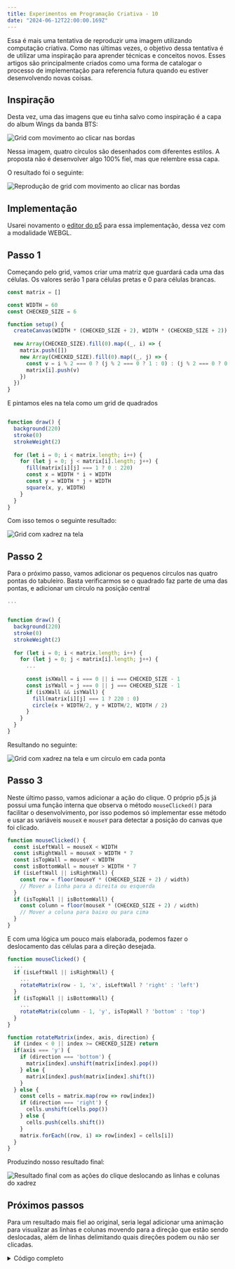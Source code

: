 ```yaml
---
title: Experimentos em Programação Criativa - 10
date: "2024-06-12T22:00:00.169Z"
---
```


Essa é mais uma tentativa de reproduzir uma imagem utilizando computação criativa. Como nas últimas vezes, o objetivo dessa tentativa é de utilizar uma inspiração para aprender técnicas e conceitos novos. Esses artigos são principalmente criados como uma forma de catalogar o processo de implementação para referencia futura quando eu estiver desenvolvendo novas coisas.

## Inspiração

Desta vez, uma das imagens que eu tinha salvo como inspiração é a capa do album Wings da banda BTS:

![Grid com movimento ao clicar nas bordas](/images/creative-coding/part-10/cc-1.gif)

Nessa imagem, quatro círculos são desenhados com diferentes estilos. A proposta não é desenvolver algo 100% fiel, mas que relembre essa capa.

O resultado foi o seguinte:

![Reprodução de grid com movimento ao clicar nas bordas](/images/creative-coding/part-10/cc-2.gif)

## Implementação

Usarei novamento o [editor do p5](https://editor.p5js.org) para essa implementação, dessa vez com a modalidade WEBGL.

## Passo 1

Começando pelo grid, vamos criar uma matriz que guardará cada uma das células. Os valores serão 1 para células pretas e 0 para células brancas.

```js
const matrix = []

const WIDTH = 60
const CHECKED_SIZE = 6

function setup() {
  createCanvas(WIDTH * (CHECKED_SIZE + 2), WIDTH * (CHECKED_SIZE + 2))
  
  new Array(CHECKED_SIZE).fill(0).map((_, i) => {
    matrix.push([])
    new Array(CHECKED_SIZE).fill(0).map((_, j) => {
      const v = i % 2 === 0 ? (j % 2 === 0 ? 1 : 0) : (j % 2 === 0 ? 0 : 1)
      matrix[i].push(v)
    })
  })
}
```

E pintamos eles na tela como um grid de quadrados

```js

function draw() {
  background(220)
  stroke(0)
  strokeWeight(2)
  
  for (let i = 0; i < matrix.length; i++) {
    for (let j = 0; j < matrix[i].length; j++) {
      fill(matrix[i][j] === 1 ? 0 : 220)
      const x = WIDTH * i + WIDTH
      const y = WIDTH * j + WIDTH
      square(x, y, WIDTH)
    }
  }
}
```

Com isso temos o seguinte resultado:

![Grid com xadrez na tela](/images/creative-coding/part-10/cc-3.png)

## Passo 2

Para o próximo passo, vamos adicionar os pequenos círculos nas quatro pontas do tabuleiro. Basta verificarmos se o quadrado faz parte de uma das pontas, e adicionar um círculo na posição central

```js
...


function draw() {
  background(220)
  stroke(0)
  strokeWeight(2)
  
  for (let i = 0; i < matrix.length; i++) {
    for (let j = 0; j < matrix[i].length; j++) {
      ...
      
      const isXWall = i === 0 || i === CHECKED_SIZE - 1
      const isYWall = j === 0 || j === CHECKED_SIZE - 1
      if (isXWall && isYWall) {
        fill(matrix[i][j] === 1 ? 220 : 0)
        circle(x + WIDTH/2, y + WIDTH/2, WIDTH / 2)
      }
    }
  }
}

```

Resultando no seguinte:

![Grid com xadrez na tela e um círculo em cada ponta](/images/creative-coding/part-10/cc-4.png)

## Passo 3

Neste último passo, vamos adicionar a ação do clique. O próprio p5.js já possui uma função interna que observa o método `mouseClicked()` para facilitar o desenvolvimento, por isso podemos só implementar esse método e usar as variáveis `mouseX` e `mouseY` para detectar a posição do canvas que foi clicado.

```js
function mouseClicked() {
  const isLeftWall = mouseX < WIDTH
  const isRightWall = mouseX > WIDTH * 7
  const isTopWall = mouseY < WIDTH
  const isBottomWall = mouseY > WIDTH * 7
  if (isLeftWall || isRightWall) {
    const row = floor(mouseY * (CHECKED_SIZE + 2) / width)
    // Mover a linha para a direita ou esquerda
  }
  if (isTopWall || isBottomWall) {
    const column = floor(mouseX * (CHECKED_SIZE + 2) / width)
    // Mover a coluna para baixo ou para cima
  }
}
```

E com uma lógica um pouco mais elaborada, podemos fazer o deslocamento das células para a direção desejada.

```js
function mouseClicked() {
  ...
  if (isLeftWall || isRightWall) {
    ...
    rotateMatrix(row - 1, 'x', isLeftWall ? 'right' : 'left')
  }
  if (isTopWall || isBottomWall) {
    ...
    rotateMatrix(column - 1, 'y', isTopWall ? 'bottom' : 'top')
  }
}

function rotateMatrix(index, axis, direction) {
  if (index < 0 || index >= CHECKED_SIZE) return
  if(axis === 'y') {
    if (direction === 'bottom') {
      matrix[index].unshift(matrix[index].pop())
    } else {
      matrix[index].push(matrix[index].shift())
    }
  } else {
    const cells = matrix.map(row => row[index])
    if (direction === 'right') {
      cells.unshift(cells.pop())
    } else {
      cells.push(cells.shift())
    }
    matrix.forEach((row, i) => row[index] = cells[i])
  }
}
```

Produzindo nosso resultado final:

![Resultado final com as ações do clique deslocando as linhas e colunas do xadrez](/images/creative-coding/part-10/cc-5.gif)


## Próximos passos

Para um resultado mais fiel ao original, seria legal adicionar uma animação para visualizar as linhas e colunas movendo para a direção que estão sendo deslocadas, além de linhas delimitando quais direções podem ou não ser clicadas.

<details>
  <summary>
    Código completo
  </summary>
  <p>
    ```js
const matrix = []

const WIDTH = 60
const CHECKED_SIZE = 6

function setup() {
  createCanvas(WIDTH * (CHECKED_SIZE + 2), WIDTH * (CHECKED_SIZE + 2))
  
  new Array(CHECKED_SIZE).fill(0).map((_, i) => {
    matrix.push([])
    new Array(CHECKED_SIZE).fill(0).map((_, j) => {
      const v = i % 2 === 0 ? (j % 2 === 0 ? 1 : 0) : (j % 2 === 0 ? 0 : 1)
      matrix[i].push(v)
    })
  })
}

function draw() {
  background(220)
  stroke(0)
  strokeWeight(2)
  
  for (let i = 0; i < matrix.length; i++) {
    for (let j = 0; j < matrix[i].length; j++) {
      fill(matrix[i][j] === 1 ? 0 : 220)
      const x = WIDTH * i + WIDTH
      const y = WIDTH * j + WIDTH
      square(x, y, WIDTH)
      
      const isXWall = i === 0 || i === CHECKED_SIZE - 1
      const isYWall = j === 0 || j === CHECKED_SIZE - 1
      if (isXWall && isYWall) {
        fill(matrix[i][j] === 1 ? 220 : 0)
        circle(x + WIDTH/2, y + WIDTH/2, WIDTH / 2)
      }
    }
  }
}

function mouseClicked() {
  const isLeftWall = mouseX < WIDTH
  const isRightWall = mouseX > WIDTH * 7
  const isTopWall = mouseY < WIDTH
  const isBottomWall = mouseY > WIDTH * 7
  if (isLeftWall || isRightWall) {
    const row = floor(mouseY * (CHECKED_SIZE + 2) / width)
    rotateMatrix(row - 1, 'x', isLeftWall ? 'right' : 'left')
  }
  if (isTopWall || isBottomWall) {
    const column = floor(mouseX * (CHECKED_SIZE + 2) / width)
    rotateMatrix(column - 1, 'y', isTopWall ? 'bottom' : 'top')
  }
}

function rotateMatrix(index, axis, direction) {
  if (index < 0 || index >= CHECKED_SIZE) return
  if(axis === 'y') {
    if (direction === 'bottom') {
      matrix[index].unshift(matrix[index].pop())
    } else {
      matrix[index].push(matrix[index].shift())
    }
  } else {
    const cells = matrix.map(row => row[index])
    if (direction === 'right') {
      cells.unshift(cells.pop())
    } else {
      cells.push(cells.shift())
    }
    matrix.forEach((row, i) => row[index] = cells[i])
  }
}
```
  </p>
</details>
